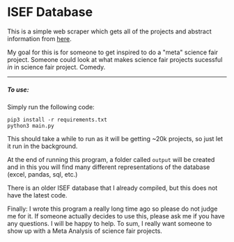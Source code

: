 # ISEF Database

This is a simple web scraper which gets all of the projects and abstract information from [here](https://abstracts.scienceforsociety.org). 

My goal for this is for someone to get inspired to do a "meta" science fair project. Someone could look at what makes science fair projects sucessful *in* in science fair project. Comedy.

---

##### To use:
Simply run the following code:
```
pip3 install -r requirements.txt
python3 main.py
```
This should take a while to run as it will be getting ~20k projects, so just let it run in the background.

At the end of running this program, a folder called `output` will be created and in this you will find many different representations of the database (excel, pandas, sql, etc.)

There is an older ISEF database that I already compiled, but this does not have the latest code.

Finally: I wrote this program a really long time ago so please do not judge me for it. If someone actually decides to use this, please ask me if you have any questions. I will be happy to help. To sum, I really want someone to show up with a Meta Analysis of science fair projects.
